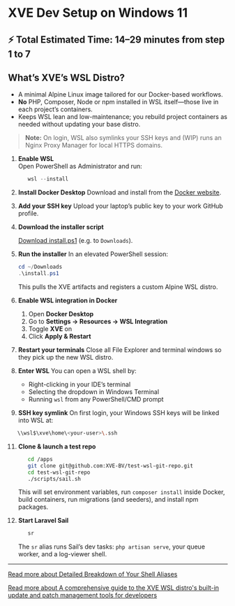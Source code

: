 # XVE Dev Setup on Windows 11

## ⚡ Total Estimated Time: 14–29 minutes from step 1 to 7


## What’s XVE’s WSL Distro?

* A minimal Alpine Linux image tailored for our Docker-based workflows.
* **No** PHP, Composer, Node or npm installed in WSL itself—those live in each project’s containers.
* Keeps WSL lean and low-maintenance; you rebuild project containers as needed without updating your base distro.

> **Note:** On login, WSL also symlinks your SSH keys and (WIP) runs an Nginx Proxy Manager for local HTTPS domains.


1. **Enable WSL**  
   Open PowerShell as Administrator and run:

   ```powershell
      wsl --install
   ````

2. **Install Docker Desktop**
   Download and install from the [Docker website](https://www.docker.com/).

3. **Add your SSH key**
   Upload your laptop’s public key to your work GitHub profile.

4. **Download the installer script**
 
   <a href="https://raw.githubusercontent.com/jonasvanderhaegen-xve/windows-powershell-wsl-distro-importer/main/install.ps1" download>Download install.ps1</a> (e.g. to `Downloads`).


6. **Run the installer**
   In an elevated PowerShell session:

   ```powershell
   cd ~/Downloads
   .\install.ps1
   ```

   This pulls the XVE artifacts and registers a custom Alpine WSL distro.

7. **Enable WSL integration in Docker**

   1. Open **Docker Desktop**
   2. Go to **Settings → Resources → WSL Integration**
   3. Toggle **XVE** on
   4. Click **Apply & Restart**

8. **Restart your terminals**
   Close all File Explorer and terminal windows so they pick up the new WSL distro.

9. **Enter WSL**
   You can open a WSL shell by:

   * Right-clicking in your IDE’s terminal
   * Selecting the dropdown in Windows Terminal
   * Running `wsl` from any PowerShell/CMD prompt

10. **SSH key symlink**
   On first login, your Windows SSH keys will be linked into WSL at:

   ```bash
      \\wsl$\xve\home\<your-user>\.ssh
   ```

11. **Clone & launch a test repo**

    ```bash
       cd /apps
       git clone git@github.com:XVE-BV/test-wsl-git-repo.git
       cd test-wsl-git-repo
       ./scripts/sail.sh
    ```

    This will set environment variables, run `composer install` inside Docker, build containers, run migrations (and seeders), and install npm packages.

12. **Start Laravel Sail**

    ```bash
       sr
    ```

    The `sr` alias runs Sail’s dev tasks: `php artisan serve`, your queue worker, and a log-viewer shell.

---

[Read more about Detailed Breakdown of Your Shell Aliases](ALIASES.md)

[Read more about A comprehensive guide to the XVE WSL distro's built-in update and patch management tools for developers](PATCHES.md)
